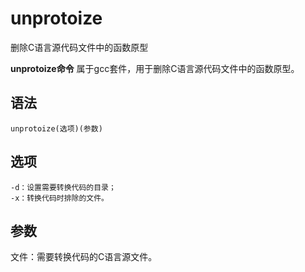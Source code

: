# unprotoize

删除C语言源代码文件中的函数原型


**unprotoize命令** 属于gcc套件，用于删除C语言源代码文件中的函数原型。

##  语法

```
unprotoize(选项)(参数)
```

##  选项

```
-d：设置需要转换代码的目录；
-x：转换代码时排除的文件。
```

##  参数

文件：需要转换代码的C语言源文件。


